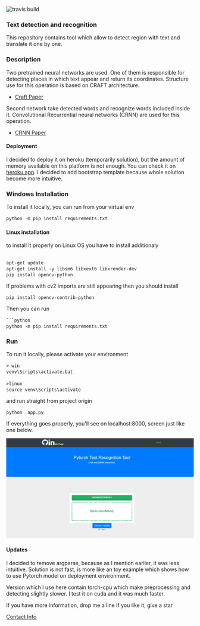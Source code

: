 ![travis build](https://api.travis-ci.com/s3nh/pytorch-text-recognition.svg?branch=master)

### Text detection and recognition
This repository contains tool which allow to detect region with text and translate it one by one. 


### Description
Two pretrained neural networks are used. One of them is responsible for detecting places in which 
text appear and return its coordinates. 
Structure use for this operation is based on CRAFT architecture. 
- [Craft Paper](https://arxiv.org/pdf/1904.01941.pdf)

Second network take detected words and recognize words included inside it. 
Convolutional Recurrential neural networks  (CRNN) are used for this operation. 

- [CRNN Paper](https://arxiv.org/abs/1507.05717)


#### Deployment 
I decided to deploy it on heroku (temporarily solution), but the amount of memory available on this platform
is not enough. 
You can check it on [heroku app](https://glacial-ravine-89423.herokuapp.com/).
I decided to add bootstrap template because whole solution become more intuitive.

### Windows Installation
To install it locally, you can run from your virtual env

```python
python -m pip install requirements.txt
```

#### Linux installation

to install it properly on Linux OS you have to install additionaly 


```buildoutcfg

apt-get update
apt-get install -y libsm6 libxext6 libxrender-dev
pip install opencv-python

```

If problems with cv2 imports are still appearing then you should install 


```buildoutcfg
pip install opencv-contrib-python
```

Then you can run 

```buildoutcfg
```python
python -m pip install requirements.txt
```

### Run 
To run it locally, please activate your environment 

```buildoutcfg
> win
venv\Scripts\activate.bat

>linux
source venv\Scripts\activate

```
and run straight from project origin


```buildoutcfg
python  app.py

```
If everything goes properly, you'll see on localhost:8000, 
screen just like one below.

![screen](img/front_.PNG?raw=True)




#### Updates

I decided to remove argparse, because as I mention earlier, it was less intuitive. 
Solution is not fast, is more like an toy example which shows how to use Pytorch model 
on deployment environment. 

Version which I use here contain torch-cpu which make preprocessing and detecting slightly slower. 
I test it on cuda and it was much faster.

If you have more information, drop me a line
If you like it, give a star 

[Contact Info](s3nh.github.io)





